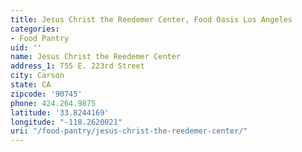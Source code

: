 ```yaml
---
title: Jesus Christ the Reedemer Center, Food Oasis Los Angeles
categories:
- Food Pantry
uid: ''
name: Jesus Christ the Reedemer Center
address_1: 755 E. 223rd Street
city: Carson
state: CA
zipcode: '90745'
phone: 424.264.9875
latitude: '33.8244169'
longitude: "-118.2620021"
uri: "/food-pantry/jesus-christ-the-reedemer-center/"
---
```


